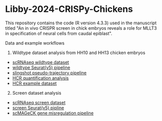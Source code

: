 # Libby-2024-CRISPy-Chickens
This repository contains the code (R version 4.3.3) used in the manuscript titled "An in vivo CRISPR screen in chick embryos reveals a role for MLLT3 in specification of neural cells from caudal epiblast".

Data and example workflows

1. Wildtype dataset analysis from HH10 and HH13 chicken embryos
  - [scRNAseq wildtype dataset](single.cell.RNAseq.datasets.txt)
  - [wildtype Seurat(v5) pipeline](wildtype.chick.analysis.R)
  - [slingshot pseudo-trajectory pipeline](Slingshot_analysis.R)
  - [HCR quantification analysis](HCR.quantification.ploting.R)
  - [HCR example dataset](HCR-SOX2-TBXT-F2RL1-Bcat_3D_nuclei_features_table_fullstack.csv)


2. Screen dataset analysis
  - [scRNAseq screen dataset](single.cell.RNAseq.datasets.txt)
  - [screen Seurat(v5) pipline](Screen.analysis.R)
  - [scMAGeCK gene misregulation pipeline](screen_scMAGeCK_pipeline.R)

